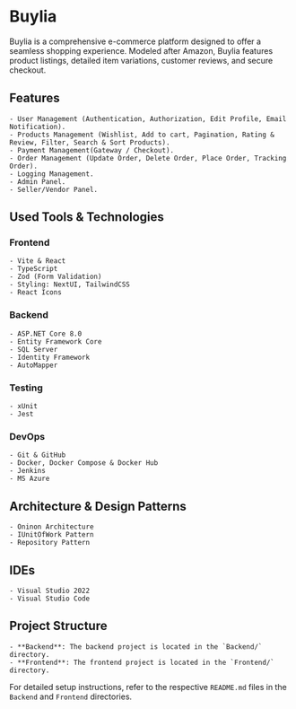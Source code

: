 # Buylia

Buylia is a comprehensive e-commerce platform designed to offer a seamless shopping experience.
Modeled after Amazon, Buylia features product listings, detailed item variations, customer reviews, and secure checkout.

## Features

    - User Management (Authentication, Authorization, Edit Profile, Email Notification).
    - Products Management (Wishlist, Add to cart, Pagination, Rating & Review, Filter, Search & Sort Products).
    - Payment Management(Gateway / Checkout).
    - Order Management (Update Order, Delete Order, Place Order, Tracking Order).
    - Logging Management.
    - Admin Panel.
    - Seller/Vendor Panel.

## Used Tools & Technologies

### Frontend

    - Vite & React
    - TypeScript
    - Zod (Form Validation)
    - Styling: NextUI, TailwindCSS
    - React Icons

### Backend

    - ASP.NET Core 8.0
    - Entity Framework Core
    - SQL Server
    - Identity Framework
    - AutoMapper

### Testing

    - xUnit
    - Jest

### DevOps

    - Git & GitHub
    - Docker, Docker Compose & Docker Hub
    - Jenkins
    - MS Azure

## Architecture & Design Patterns

    - Oninon Architecture
    - IUnitOfWork Pattern
    - Repository Pattern

## IDEs

    - Visual Studio 2022
    - Visual Studio Code

## Project Structure

    - **Backend**: The backend project is located in the `Backend/` directory.
    - **Frontend**: The frontend project is located in the `Frontend/` directory.

For detailed setup instructions, refer to the respective `README.md` files in the `Backend` and `Frontend` directories.
